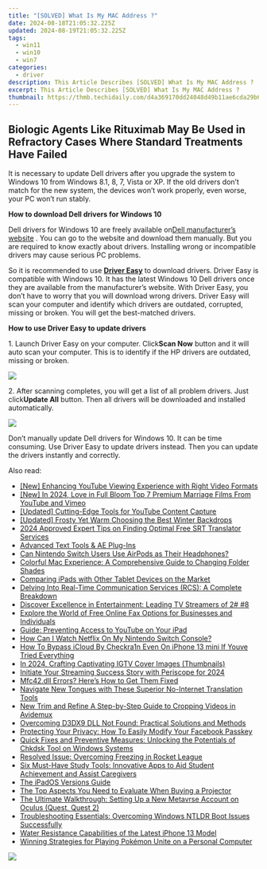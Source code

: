 ```yaml
---
title: "[SOLVED] What Is My MAC Address ?"
date: 2024-08-18T21:05:32.225Z
updated: 2024-08-19T21:05:32.225Z
tags:
  - win11
  - win10
  - win7
categories:
  - driver
description: This Article Describes [SOLVED] What Is My MAC Address ?
excerpt: This Article Describes [SOLVED] What Is My MAC Address ?
thumbnail: https://thmb.techidaily.com/d4a369170dd24048d49b11ae6cda29b689bc2d38aadd635d4ed1887b04b3b67e.jpg
---
```


## Biologic Agents Like Rituximab May Be Used in Refractory Cases Where Standard Treatments Have Failed

It is necessary to update Dell drivers after you upgrade the system to Windows 10 from Windows 8.1, 8, 7, Vista or XP. If the old drivers don’t match for the new system, the devices won’t work properly, even worse, your PC won’t run stably.

 **How to download Dell drivers for Windows 10**

  Dell drivers for Windows 10 are freely available on[Dell manufacturer’s website](https://shop-links.co/link/?exclusive=1&publisher_slug=itechdaily19598&url=http%3A%2F%2Fwww.dell.com%2F) . You can go to the website and download them manually. But you are required to know exactly about drivers. Installing wrong or incompatible drivers may cause serious PC problems.

  So it is recommended to use **[Driver Easy](https://tools.techidaily.com/drivereasy/download/)**  to download drivers. Driver Easy is compatible with Windows 10\. It has the latest Windows 10 Dell drivers once they are available from the manufacturer’s website. With Driver Easy, you don’t have to worry that you will download wrong drivers. Driver Easy will scan your computer and identify which drivers are outdated, corrupted, missing or broken. You will get the best-matched drivers.

 **How to use Driver Easy to update drivers**

  1\. Launch Driver Easy on your computer. Click**Scan Now** button and it will auto scan your computer. This is to identify if the HP drivers are outdated, missing or broken.  
  
![](https://images.drivereasy.com/wp-content/uploads/2017/04/img_5901e0d413e86.png)

  2\. After scanning completes, you will get a list of all problem drivers. Just click**Update All**  button. Then all drivers will be downloaded and installed automatically.  
  
![](https://images.drivereasy.com/wp-content/uploads/2017/04/img_5901e0db9623b.jpg)

 Don’t manually update Dell drivers for Windows 10\. It can be time consuming. Use Driver Easy to update drivers instead. Then you can update the drivers instantly and correctly.

<ins class="adsbygoogle"
     style="display:block"
     data-ad-format="autorelaxed"
     data-ad-client="ca-pub-7571918770474297"
     data-ad-slot="1223367746"></ins>



<ins class="adsbygoogle"
     style="display:block"
     data-ad-client="ca-pub-7571918770474297"
     data-ad-slot="8358498916"
     data-ad-format="auto"
     data-full-width-responsive="true"></ins>

<span class="atpl-alsoreadstyle">Also read:</span>
<div><ul>
<li><a href="https://youtube-clips.techidaily.com/new-enhancing-youtube-viewing-experience-with-right-video-formats/"><u>[New] Enhancing YouTube Viewing Experience with Right Video Formats</u></a></li>
<li><a href="https://youtube-web.techidaily.com/n-2024-love-in-full-bloom-top-7-premium-marriage-films-from-youtube-and-vimeo/"><u>[New] In 2024, Love in Full Bloom  Top 7 Premium Marriage Films From YouTube and Vimeo</u></a></li>
<li><a href="https://desktop-recording.techidaily.com/updated-cutting-edge-tools-for-youtube-content-capture/"><u>[Updated] Cutting-Edge Tools for YouTube Content Capture</u></a></li>
<li><a href="https://youtube-web.techidaily.com/ed-frosty-yet-warm-choosing-the-best-winter-backdrops/"><u>[Updated] Frosty Yet Warm  Choosing the Best Winter Backdrops</u></a></li>
<li><a href="https://some-knowledge.techidaily.com/2024-approved-expert-tips-on-finding-optimal-free-srt-translator-services/"><u>2024 Approved  Expert Tips on Finding Optimal Free SRT Translator Services</u></a></li>
<li><a href="https://fox-hovers.techidaily.com/advanced-text-tools-and-ae-plug-ins/"><u>Advanced Text Tools & AE Plug-Ins</u></a></li>
<li><a href="https://techtrends.techidaily.com/can-nintendo-switch-users-use-airpods-as-their-headphones/"><u>Can Nintendo Switch Users Use AirPods as Their Headphones?</u></a></li>
<li><a href="https://techtrends.techidaily.com/colorful-mac-experience-a-comprehensive-guide-to-changing-folder-shades/"><u>Colorful Mac Experience: A Comprehensive Guide to Changing Folder Shades</u></a></li>
<li><a href="https://techtrends.techidaily.com/comparing-ipads-with-other-tablet-devices-on-the-market/"><u>Comparing iPads with Other Tablet Devices on the Market</u></a></li>
<li><a href="https://techtrends.techidaily.com/delving-into-real-time-communication-services-rcs-a-complete-breakdown/"><u>Delving Into Real-Time Communication Services (RCS): A Complete Breakdown</u></a></li>
<li><a href="https://technical-tips.techidaily.com/discover-excellence-in-entertainment-leading-tv-streamers-of-2-8/"><u>Discover Excellence in Entertainment: Leading TV Streamers of 2# #8</u></a></li>
<li><a href="https://techtrends.techidaily.com/explore-the-world-of-free-online-fax-options-for-businesses-and-individuals/"><u>Explore the World of Free Online Fax Options for Businesses and Individuals</u></a></li>
<li><a href="https://techtrends.techidaily.com/guide-preventing-access-to-youtube-on-your-ipad/"><u>Guide: Preventing Access to YouTube on Your iPad</u></a></li>
<li><a href="https://techtrends.techidaily.com/how-can-i-watch-netflix-on-my-nintendo-switch-console/"><u>How Can I Watch Netflix On My Nintendo Switch Console?</u></a></li>
<li><a href="https://activate-lock.techidaily.com/how-to-bypass-icloud-by-checkra1n-even-on-iphone-13-mini-if-youve-tried-everything-by-drfone-ios/"><u>How To Bypass iCloud By Checkra1n Even On iPhone 13 mini If Youve Tried Everything</u></a></li>
<li><a href="https://instagram-video-recordings.techidaily.com/in-2024-crafting-captivating-igtv-cover-images-thumbnails/"><u>In 2024, Crafting Captivating IGTV Cover Images (Thumbnails)</u></a></li>
<li><a href="https://some-knowledge.techidaily.com/initiate-your-streaming-success-story-with-periscope-for-2024/"><u>Initiate Your Streaming Success Story with Periscope for 2024</u></a></li>
<li><a href="https://techtrends.techidaily.com/mfc42dll-errors-heres-how-to-get-them-fixed/"><u>Mfc42.dll Errors? Here’s How to Get Them Fixed</u></a></li>
<li><a href="https://techtrends.techidaily.com/navigate-new-tongues-with-these-superior-no-internet-translation-tools/"><u>Navigate New Tongues with These Superior No-Internet Translation Tools</u></a></li>
<li><a href="https://ai-video-apps.techidaily.com/new-trim-and-refine-a-step-by-step-guide-to-cropping-videos-in-avidemux/"><u>New Trim and Refine A Step-by-Step Guide to Cropping Videos in Avidemux</u></a></li>
<li><a href="https://techtrends.techidaily.com/overcoming-d3dx9-dll-not-found-practical-solutions-and-methods/"><u>Overcoming D3DX9 DLL Not Found: Practical Solutions and Methods</u></a></li>
<li><a href="https://techtrends.techidaily.com/protecting-your-privacy-how-to-easily-modify-your-facebook-passkey/"><u>Protecting Your Privacy: How To Easily Modify Your Facebook Passkey</u></a></li>
<li><a href="https://techtrends.techidaily.com/quick-fixes-and-preventive-measures-unlocking-the-potentials-of-chkdsk-tool-on-windows-systems/"><u>Quick Fixes and Preventive Measures: Unlocking the Potentials of Chkdsk Tool on Windows Systems</u></a></li>
<li><a href="https://win-solutions.techidaily.com/resolved-issue-overcoming-freezing-in-rocket-league/"><u>Resolved Issue: Overcoming Freezing in Rocket League</u></a></li>
<li><a href="https://techtrends.techidaily.com/six-must-have-study-tools-innovative-apps-to-aid-student-achievement-and-assist-caregivers/"><u>Six Must-Have Study Tools: Innovative Apps to Aid Student Achievement and Assist Caregivers</u></a></li>
<li><a href="https://techtrends.techidaily.com/the-ipados-versions-guide/"><u>The iPadOS Versions Guide</u></a></li>
<li><a href="https://techtrends.techidaily.com/the-top-aspects-you-need-to-evaluate-when-buying-a-projector/"><u>The Top Aspects You Need to Evaluate When Buying a Projector</u></a></li>
<li><a href="https://techtrends.techidaily.com/the-ultimate-walkthrough-setting-up-a-new-metavrse-account-on-oculus-quest-quest-2/"><u>The Ultimate Walkthrough: Setting Up a New Metavrse Account on Oculus (Quest, Quest 2)</u></a></li>
<li><a href="https://techtrends.techidaily.com/troubleshooting-essentials-overcoming-windows-ntldr-boot-issues-successfully/"><u>Troubleshooting Essentials: Overcoming Windows NTLDR Boot Issues Successfully</u></a></li>
<li><a href="https://techtrends.techidaily.com/water-resistance-capabilities-of-the-latest-iphone-13-model/"><u>Water Resistance Capabilities of the Latest iPhone 13 Model</u></a></li>
<li><a href="https://techtrends.techidaily.com/winning-strategies-for-playing-pokemon-unite-on-a-personal-computer/"><u>Winning Strategies for Playing Pokémon Unite on a Personal Computer</u></a></li>
</ul></div>

<!-- affiliate ads begin -->
<a href="https://store.massmailsoftware.com/order/checkout.php?PRODS=1300375&QTY=1&AFFILIATE=108875&CART=1"><img src="https://secure.avangate.com/images/merchant/dc87c13749315c7217cdc4ac692e704c/banera_for_partners-15_%281%29.jpg" border="0"></a>
<!-- affiliate ads end -->